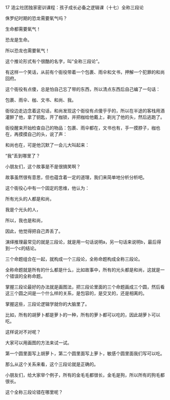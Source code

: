 17 浥尘社团独家密训课程：孩子成长必备之逻辑课（十七）全称三段论





侏罗纪时期的恐龙需要氧气吗？

生命都需要氧气！

恐龙是生命。

所以恐龙也需要氧气！

这个推论形式有个很酷的名字，叫“全称三段论”。



有这样一个笑话，从前有个衙役带着一个包裹、雨伞和文书，押解一个犯罪的和尚回府。

这个衙役有点傻，总是怕自己忘了带的东西，所以清点东西后自己编了一句话：

包裹、雨伞、枷、文书、和尚、我。

衙役边走边念着这句话，和尚发现这个衙役有点傻乎乎的，所以在半途的客栈用酒灌醉了他，拿了钥匙，开了枷锁，并把枷给他戴上，剃光了他的头，然后逃跑了。



衙役醒来开始检查自己的物品：包裹、雨伞都在，文书也有，手一摸脖子，枷也在，再摸摸自己的头，说了声：

和尚也在，可是他沉默了一会儿大叫起来：

“我”丢到哪里了？



小朋友们，这个故事是不是很搞笑啊？

故事虽然很有意思，但也蕴含着一定的道理，我们来简单地分析分析吧。



这个衙役心中有一个固定的思维，他认为：

所有光头的人都是和尚，

我是个光头的人，

所以，我也是和尚，

因此，他觉得把自己弄丢了。



演绎推理最常见的就是三段论，就是用一句话说明a，另一句话来说明b，最后得到一个c的结论。

三个命题组合在一起，就构成一个三段论，全称命题构成全称三段论。

全称命题就是所有的什么都是什么，比如故事中，所有的光头都是和尚，这就是一个错误的全称命题。



掌握三段论最好的办法就是画图法，把三段论里面的三个命题画成三个圆，然后看这三个圆之间是一个什么样的关系，是包容的，是交叉的，还是相离的。

掌握这些，三段论逻辑学就你的大脑里了。



比如，所有的胡萝卜都是萝卜的一种，所有的萝卜都可以吃的，因此胡萝卜可以吃。

这样说对不对呢？

大家可以用画图的方法来试一试。

第一个圆里面写上胡萝卜，第二个圆里面写上萝卜，敏感个圆里面我们写可以吃。

那么从这个关系来看，这个三段论就是正确的。



小朋友们，给大家举个例子，所有的金毛毛都很长，金毛是狗，所以所有的狗毛都很长。

这个全称三段论错在哪里呢？

















